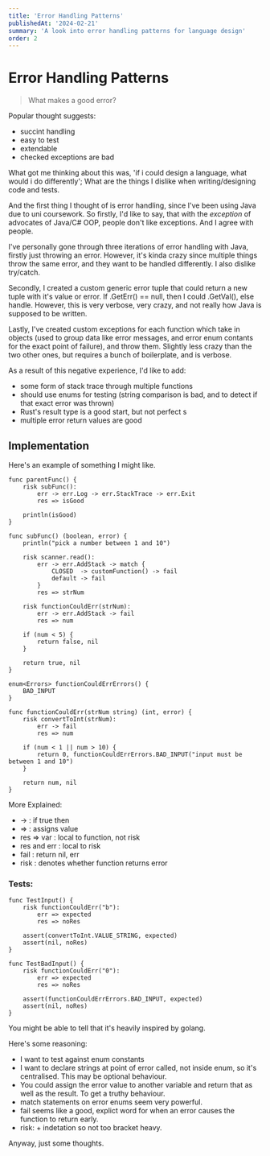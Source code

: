 ```yaml
---
title: 'Error Handling Patterns'
publishedAt: '2024-02-21'
summary: 'A look into error handling patterns for language design'
order: 2
---
```


# Error Handling Patterns
> What makes a good error?

Popular thought suggests:
- succint handling
- easy to test
- extendable
- checked exceptions are bad

What got me thinking about this was, 'if i could design a language, what would i do differently'; What are the things I dislike when writing/designing code and tests.

And the first thing I thought of is error handling, since I've been using Java due to uni coursework. So firstly, I'd like to say, that with the *exception* of advocates of Java/C# OOP, people don't like exceptions. And I agree with people.

I've personally gone through three iterations of error handling with Java, firstly just throwing an error. However, it's kinda crazy since multiple things throw the same error, and they want to be handled differently. I also dislike try/catch.

Secondly, I created a custom generic error tuple that could return a new tuple with it's value or error. If .GetErr() == null, then I could .GetVal(), else handle. However, this is very verbose, very crazy, and not really how Java is supposed to be written.

Lastly, I've created custom exceptions for each function which take in objects (used to group data like error messages, and error enum contants for the exact point of failure), and throw them. Slightly less crazy than the two other ones, but requires a bunch of boilerplate, and is verbose.

As a result of this negative experience, I'd like to add:
- some form of stack trace through multiple functions
- should use enums for testing (string comparison is bad, and to detect if that exact error was thrown)
- Rust's result type is a good start, but not perfect
s
- multiple error return values are good

## Implementation

Here's an example of something I might like.
```
func parentFunc() {
    risk subFunc():
        err -> err.Log -> err.StackTrace -> err.Exit
        res => isGood
    
    println(isGood)
}

func subFunc() (boolean, error) {
    println("pick a number between 1 and 10")

    risk scanner.read():
        err -> err.AddStack -> match {
            CLOSED  -> customFunction() -> fail
            default -> fail
        }
        res => strNum

    risk functionCouldErr(strNum):
        err -> err.AddStack -> fail
        res => num

    if (num < 5) {
        return false, nil
    }

    return true, nil
}

enum<Errors> functionCouldErrErrors() {
    BAD_INPUT
}

func functionCouldErr(strNum string) (int, error) {
    risk convertToInt(strNum):
        err -> fail
        res => num

    if (num < 1 || num > 10) {
        return 0, functionCouldErrErrors.BAD_INPUT("input must be between 1 and 10")
    }

    return num, nil
}
```

More Explained:
- -> : if true then
- => : assigns value
- res => var : local to function, not risk
- res and err : local to risk
- fail : return nil, err
- risk : denotes whether function returns error

### Tests:
```
func TestInput() {
    risk functionCouldErr("b"):
        err => expected
        res => noRes

    assert(convertToInt.VALUE_STRING, expected)
    assert(nil, noRes)
}

func TestBadInput() {
    risk functionCouldErr("0"):
        err => expected
        res => noRes

    assert(functionCouldErrErrors.BAD_INPUT, expected)
    assert(nil, noRes)
}
```
You might be able to tell that it's heavily inspired by golang.

Here's some reasoning:
- I want to test against enum constants
- I want to declare strings at point of error called, not inside enum, so it's centralised. This may be optional behaviour.
- You could assign the error value to another variable and return that as well as the result. To get a truthy behaviour.
- match statements on error enums seem very powerful.
- fail seems like a good, explict word for when an error causes the function to return early.
- risk: + indetation so not too bracket heavy.

Anyway, just some thoughts.